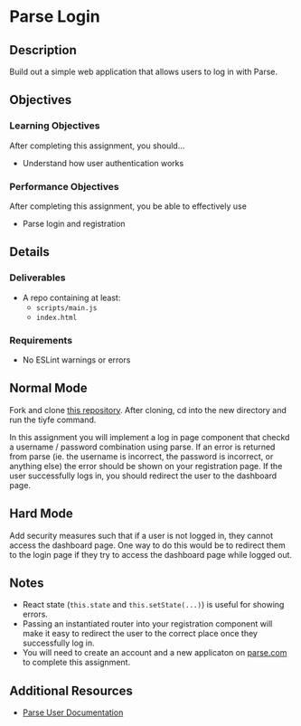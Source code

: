# Parse Login

## Description
Build out a simple web application that allows users to log in with Parse.


## Objectives

### Learning Objectives

After completing this assignment, you should…

* Understand how user authentication works


### Performance Objectives

After completing this assignment, you be able to effectively use

* Parse login and registration



## Details

### Deliverables

* A repo containing at least:
  * `scripts/main.js`
  * `index.html`

### Requirements

* No ESLint warnings or errors


## Normal Mode
Fork and clone [this repository](https://github.com/TIY-Austin-Front-End-Engineering/parse-react-registration). After cloning, cd into the new directory and run the tiyfe command.

In this assignment you will implement a log in page component that checkd a username / password combination using parse. If an error is returned from parse (ie. the username is incorrect, the password is incorrect, or anything else) the error should be shown on your registration page. If the user successfully logs in, you should redirect the user to the dashboard page.

## Hard Mode
Add security measures such that if a user is not logged in, they cannot access the dashboard page. One way to do this would be to redirect them to the login page if they try to access the dashboard page while logged out.


## Notes

* React state (`this.state` and `this.setState(...)`) is useful for showing errors.
* Passing an instantiated router into your registration component will make it easy to redirect the user to the correct place once they successfully log in.
* You will need to create an account and a new applicaton on [parse.com](http://parse.com) to complete this assignment.

## Additional Resources

* [Parse User Documentation](https://parse.com/docs/js/guide#users)
